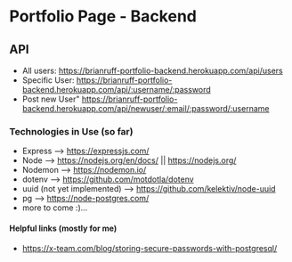 # Portfolio Page - Backend

## API
- All users: https://brianruff-portfolio-backend.herokuapp.com/api/users
- Specific User: https://brianruff-portfolio-backend.herokuapp.com/api/:username/:password
- Post new User" https://brianruff-portfolio-backend.herokuapp.com/api/newuser/:email/:password/:username

### Technologies in Use (so far)

- Express --> https://expressjs.com/
- Node --> https://nodejs.org/en/docs/ || https://nodejs.org/
- Nodemon --> https://nodemon.io/
- dotenv --> https://github.com/motdotla/dotenv
- uuid (not yet implemented) --> https://github.com/kelektiv/node-uuid
- pg --> https://node-postgres.com/
- more to come :)...

#### Helpful links (mostly for me)
- https://x-team.com/blog/storing-secure-passwords-with-postgresql/
